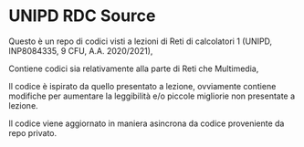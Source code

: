 # UNIPD RDC Source

Questo è un repo di codici visti a lezioni di Reti di calcolatori 1 (UNIPD, INP8084335, 9 CFU, A.A. 2020/2021),

Contiene codici sia relativamente alla parte di Reti che Multimedia,

Il codice è ispirato da quello presentato a lezione, ovviamente contiene modifiche per aumentare la leggibilità e/o piccole migliorie non presentate a lezione.

Il codice viene aggiornato in maniera asincrona da codice proveniente da repo privato.
